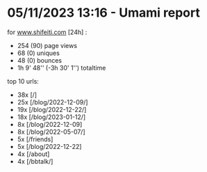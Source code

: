# 05/11/2023 13:16 - Umami report
for www.shifeiti.com [24h] :

 - 254 (90) page views
 - 68 (0) uniques
 - 48 (0) bounces
 - 1h 9' 48'' (-3h 30' 1'') totaltime


top 10 urls:
 - 38x [/]
 - 25x [/blog/2022-12-09/]
 - 19x [/blog/2022-12-22/]
 - 18x [/blog/2023-01-12/]
 - 8x [/blog/2022-12-09]
 - 8x [/blog/2022-05-07/]
 - 5x [/friends]
 - 5x [/blog/2022-12-22]
 - 4x [/about]
 - 4x [/bbtalk/]


